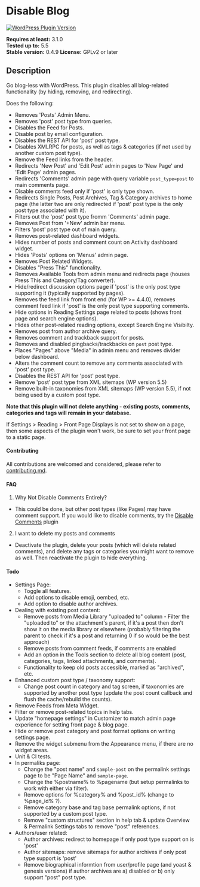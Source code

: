 Disable Blog
======================

[![WordPress Plugin Version](https://img.shields.io/wordpress/plugin/v/disable-blog)](https://wordpress.org/plugins/disable-blog/)

**Requires at least:** 3.1.0  
**Tested up to:** 5.5  
**Stable version:** 0.4.9
**License:** GPLv2 or later

## Description

Go blog-less with WordPress. This plugin disables all blog-related functionality (by hiding, removing, and redirecting).

Does the following:

- Removes 'Posts' Admin Menu.
- Removes 'post' post type from queries.
- Disables the Feed for Posts.
- Disable post by email configuration.
- Disables the REST API for 'post' post type.
- Disables XMLRPC for posts, as well as tags & categories (if not used by another custom post type).
- Remove the Feed links from the header.
- Redirects 'New Post' and 'Edit Post' admin pages to 'New Page' and 'Edit Page' admin pages.
- Redirects 'Comments' admin page with query variable `post_type=post` to main comments page.
- Disable comments feed only if 'post' is only type shown.
- Redirects Single Posts, Post Archives, Tag & Category archives to home page (the latter two are only redirected if 'post' post type is the only post type associated with it).
- Filters out the 'post' post type fromm 'Comments' admin page.
- Removes Post from '+New' admin bar menu.
- Filters 'post' post type out of main query.
- Removes post-related dashboard widgets.
- Hides number of posts and comment count on Activity dashboard widget.
- Hides 'Posts' options on 'Menus' admin page.
- Removes Post Related Widgets.
- Disables "Press This" functionality.
- Removes Available Tools from admin menu and redirects page (houses Press This and Category/Tag converter).
- Hide/redirect discussion options page if 'post' is the only post type supporting it (typically supported by pages).
- Removes the feed link from front end (for WP >= 4.4.0), removes comment feed link if 'post' is the only post type supporting comments.
- Hide options in Reading Settings page related to posts (shows front page and search engine options).
- Hides other post-related reading options, except Search Engine Visibilty.
- Removes post from author archive query.
- Removes comment and trackback support for posts.
- Removes and disabled pingbacks/trackbacks on `post` post type.
- Places "Pages" above "Media" in admin menu and removes divider below dashboard.
- Alters the comment count to remove any comments associated with 'post' post type.
- Disables the REST API for 'post' post type.
- Remove 'post' post type from XML sitemaps (WP version 5.5)
- Remove built-in taxonomies from XML sitemaps (WP version 5.5), if not being used by a custom post type.

**Note that this plugin will not delete anything - existing posts, comments, categories and tags will remain in your database.** 

If Settings > Reading > Front Page Displays is not set to show on a page, then some aspects of the plugin won't work, be sure to set your front page to a static page.

#### Contributing

All contributions are welcomed and considered, please refer to [contributing.md](contributing.md).

#### FAQ

1. Why Not Disable Comments Entirely?
 - This could be done, but other post types (like Pages) may have comment support. If you would like to disable comments, try the [Disable Comments](https://wordpress.org/plugins/disable-comments/) plugin
2. I want to delete my posts and comments
 - Deactivate the plugin, delete your posts (which will delete related comments), and delete any tags or categories you might want to remove as well. Then reactivate the plugin to hide everything.

#### Todo
- Settings Page:
	- Toggle all features.
	- Add options to disable emoji, oembed, etc.
	- Add option to disable author archives.
- Dealing with existing post content:
	- Remove posts from Media Library "uploaded to" column - Filter the "uploaded to" or the attachment's parent, if it's a post then don't show it on the media library or elsewhere (probably filtering the parent to check if it's a post and returning 0 if so would be the best approach)
	- Remove posts from comment feeds, if comments are enabled
	- Add an option in the Tools section to delete all blog content (post, categories, tags, linked attachments, and comments).
	- Functionality to keep old posts accessible, marked as "archived", etc.
- Enhanced custom post type / taxonomy support:
	- Change post count in category and tag screen, if taxonomies are supported by another post type (update the post count callback and flush the cache/rebuild the counts).
- Remove Feeds from Meta Widget.
- Filter or remove post-related topics in help tabs.
- Update "homepage settings" in Customizer to match admin page experience for setting front page & blog page.
- Hide or remove post category and post format options on writing settings page.
- Remove the widget submenu from the Appearance menu, if there are no widget areas.
- Unit & CI tests.
- In permaliks page:
	- Change the "post name" and `sample-post` on the permalink settings page to be "Page Name" and `sample-page`.
	- Change the %postname% to %pagename (but setup permalinks to work with either via filter).
	- Remove options for %category% and %post_id% (change to %page_id% ?).
	- Remove category base and tag base permalink options, if not supported by a custom post type.
	- Remove "custom structures" section in help tab & update Overview & Permalink Settings tabs to remove "post" references.
- Authors/user related:
	- Author archives: redirect to homepage if only post type support on  is 'post'
	- Author sitemaps: remove sitemaps for author archives if only post type support is 'post'
	- Remove biographical informtion from user/profile page (and yoast & genesis versions) if author archives are a) disabled or b) only support "post" post type.